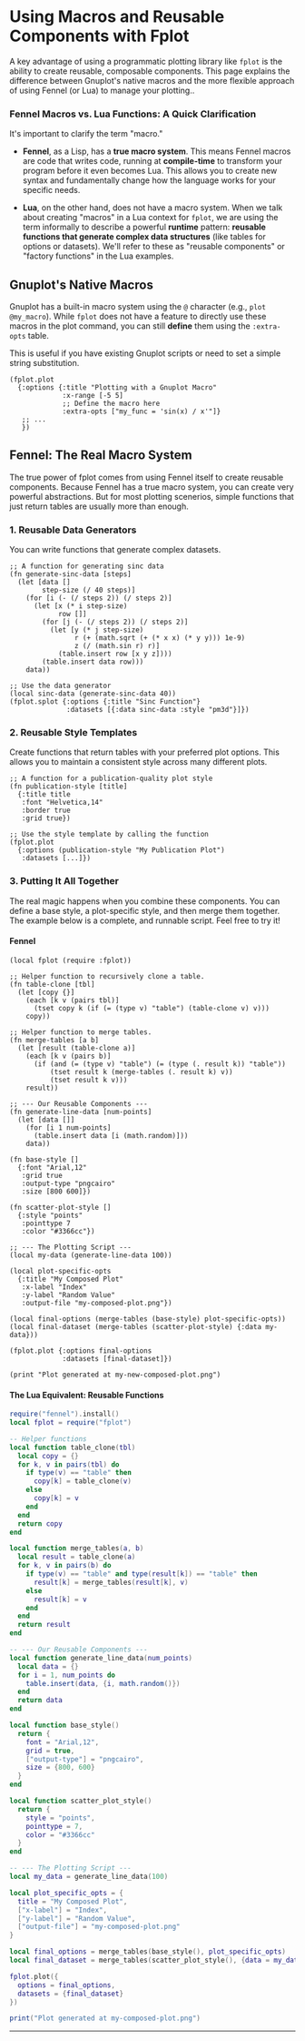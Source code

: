 # Using Macros and Reusable Components with Fplot

A key advantage of using a programmatic plotting library like `fplot` is the ability to create reusable, composable components. This page explains the difference between Gnuplot's native macros and the more flexible approach of using Fennel (or Lua) to manage your plotting..  

### Fennel Macros vs. Lua Functions: A Quick Clarification

It's important to clarify the term "macro."  

* **Fennel**, as a Lisp, has a **true macro system**. This means Fennel macros are code that writes code, running at **compile-time** to transform your program before it even becomes Lua. This allows you to create new syntax and fundamentally change how the language works for your specific needs.  

* **Lua**, on the other hand, does not have a macro system. When we talk about creating "macros" in a Lua context for `fplot`, we are using the term informally to describe a powerful **runtime** pattern: **reusable functions that generate complex data structures** (like tables for options or datasets). We'll refer to these as "reusable components" or "factory functions" in the Lua examples.  

## Gnuplot's Native Macros

Gnuplot has a built-in macro system using the `@` character (e.g., `plot @my_macro`). While `fplot` does not have a feature to directly use these macros in the plot command, you can still **define** them using the `:extra-opts` table.  

This is useful if you have existing Gnuplot scripts or need to set a simple string substitution.  

```fennel
(fplot.plot
  {:options {:title "Plotting with a Gnuplot Macro"
             :x-range [-5 5]
             ;; Define the macro here
             :extra-opts ["my_func = 'sin(x) / x'"]}
   ;; ...
   })
```

## Fennel: The Real Macro System

The true power of fplot comes from using Fennel itself to create reusable components. Because Fennel has a true macro system, you can create very powerful abstractions. But for most plotting scenerios, simple functions that just return tables are usually more than enough.

### 1. Reusable Data Generators

You can write functions that generate complex datasets.

```fennel
;; A function for generating sinc data
(fn generate-sinc-data [steps]
  (let [data []
        step-size (/ 40 steps)]
    (for [i (- (/ steps 2)) (/ steps 2)]
      (let [x (* i step-size)
            row []]
        (for [j (- (/ steps 2)) (/ steps 2)]
          (let [y (* j step-size)
                r (+ (math.sqrt (+ (* x x) (* y y))) 1e-9)
                z (/ (math.sin r) r)]
            (table.insert row [x y z])))
        (table.insert data row)))
    data))

;; Use the data generator
(local sinc-data (generate-sinc-data 40))
(fplot.splot {:options {:title "Sinc Function"}
              :datasets [{:data sinc-data :style "pm3d"}]}) 
```

### 2. Reusable Style Templates

Create functions that return tables with your preferred plot options. This allows you to maintain a consistent style across many different plots.

```fennel
;; A function for a publication-quality plot style
(fn publication-style [title]
  {:title title
   :font "Helvetica,14"
   :border true
   :grid true})

;; Use the style template by calling the function
(fplot.plot
  {:options (publication-style "My Publication Plot")
   :datasets [...]})
```

### 3. Putting It All Together

The real magic happens when you combine these components. You can define a base style, a plot-specific style, and then merge them together. The example below is a complete, and runnable script. Feel free to try it!

#### Fennel

```fennel
(local fplot (require :fplot))

;; Helper function to recursively clone a table.
(fn table-clone [tbl]
  (let [copy {}]
    (each [k v (pairs tbl)]
      (tset copy k (if (= (type v) "table") (table-clone v) v)))
    copy))

;; Helper function to merge tables.
(fn merge-tables [a b]
  (let [result (table-clone a)]
    (each [k v (pairs b)]
      (if (and (= (type v) "table") (= (type (. result k)) "table"))
          (tset result k (merge-tables (. result k) v))
          (tset result k v)))
    result))

;; --- Our Reusable Components ---
(fn generate-line-data [num-points]
  (let [data []]
    (for [i 1 num-points]
      (table.insert data [i (math.random)]))
    data))

(fn base-style []
  {:font "Arial,12"
   :grid true
   :output-type "pngcairo"
   :size [800 600]})

(fn scatter-plot-style []
  {:style "points"
   :pointtype 7
   :color "#3366cc"})

;; --- The Plotting Script ---
(local my-data (generate-line-data 100))

(local plot-specific-opts
  {:title "My Composed Plot"
   :x-label "Index"
   :y-label "Random Value"
   :output-file "my-composed-plot.png"})

(local final-options (merge-tables (base-style) plot-specific-opts))
(local final-dataset (merge-tables (scatter-plot-style) {:data my-data}))

(fplot.plot {:options final-options
             :datasets [final-dataset]})

(print "Plot generated at my-new-composed-plot.png")
```


#### The Lua Equivalent: Reusable Functions

```lua
require("fennel").install()
local fplot = require("fplot")

-- Helper functions
local function table_clone(tbl)
  local copy = {}
  for k, v in pairs(tbl) do
    if type(v) == "table" then
      copy[k] = table_clone(v)
    else
      copy[k] = v
    end
  end
  return copy
end

local function merge_tables(a, b)
  local result = table_clone(a)
  for k, v in pairs(b) do
    if type(v) == "table" and type(result[k]) == "table" then
      result[k] = merge_tables(result[k], v)
    else
      result[k] = v
    end
  end
  return result
end

-- --- Our Reusable Components ---
local function generate_line_data(num_points)
  local data = {}
  for i = 1, num_points do
    table.insert(data, {i, math.random()})
  end
  return data
end

local function base_style()
  return {
    font = "Arial,12",
    grid = true,
    ["output-type"] = "pngcairo",
    size = {800, 600}
  }
end

local function scatter_plot_style()
  return {
    style = "points",
    pointtype = 7,
    color = "#3366cc"
  }
end

-- --- The Plotting Script ---
local my_data = generate_line_data(100)

local plot_specific_opts = {
  title = "My Composed Plot",
  ["x-label"] = "Index",
  ["y-label"] = "Random Value",
  ["output-file"] = "my-composed-plot.png"
}

local final_options = merge_tables(base_style(), plot_specific_opts)
local final_dataset = merge_tables(scatter_plot_style(), {data = my_data})

fplot.plot({
  options = final_options,
  datasets = {final_dataset}
})

print("Plot generated at my-composed-plot.png")
```
---
